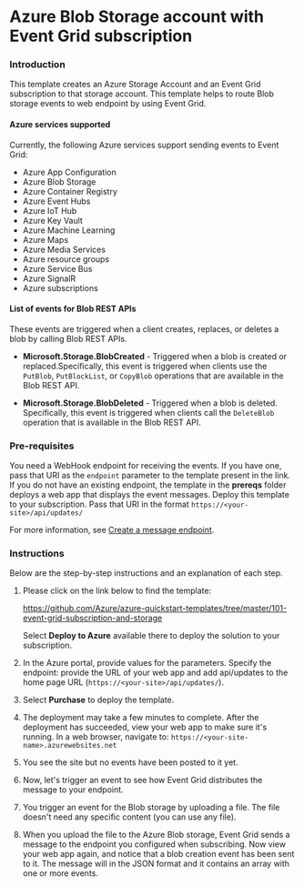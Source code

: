 # Azure Blob Storage account with Event Grid subscription

### Introduction
This template creates an Azure Storage Account and an Event Grid subscription to that storage account. This template helps to route Blob storage events to web endpoint by using Event Grid.

#### Azure services supported
Currently, the following Azure services support sending events to Event Grid:

- Azure App Configuration
- Azure Blob Storage
- Azure Container Registry
- Azure Event Hubs
- Azure IoT Hub
- Azure Key Vault
- Azure Machine Learning
- Azure Maps
- Azure Media Services
- Azure resource groups
- Azure Service Bus
- Azure SignalR
- Azure subscriptions

#### List of events for Blob REST APIs
These events are triggered when a client creates, replaces, or deletes a blob by calling Blob REST APIs.

- **Microsoft.Storage.BlobCreated**	- Triggered when a blob is created or replaced.Specifically, this event is triggered when clients use the `PutBlob`, `PutBlockList`, or `CopyBlob` operations that are available in the Blob REST API.

- **Microsoft.Storage.BlobDeleted**	- Triggered when a blob is deleted. Specifically, this event is triggered when clients call the `DeleteBlob` operation that is available in the Blob REST API.

### Pre-requisites

You need a WebHook endpoint for receiving the events. If you have one, pass that URI as the `endpoint` parameter to the template present in the link. If you do not have an existing endpoint, the template in the **prereqs** folder deploys a web app that displays the event messages. Deploy this template to your subscription. Pass that URI in the format `https://<your-site>/api/updates/`

For more information, see [Create a message endpoint](https://docs.microsoft.com/azure/event-grid/custom-event-quickstart#create-a-message-endpoint).

### Instructions

Below are the step-by-step instructions and an explanation of each step. 

1. Please click on the link below to find the template:

   https://github.com/Azure/azure-quickstart-templates/tree/master/101-event-grid-subscription-and-storage 
   
   Select **Deploy to Azure** available there to deploy the solution to your subscription. 
   
2. In the Azure portal, provide values for the parameters. Specify the endpoint: provide the URL of your web app and add api/updates to the home page URL (`https://<your-site>/api/updates/`).

3. Select **Purchase** to deploy the template.

4. The deployment may take a few minutes to complete. After the deployment has succeeded, view your web app to make sure it's running. In a web browser, navigate to: `https://<your-site-name>.azurewebsites.net`

5. You see the site but no events have been posted to it yet.

6. Now, let's trigger an event to see how Event Grid distributes the message to your endpoint.

7. You trigger an event for the Blob storage by uploading a file. The file doesn't need any specific content (you can use any file).

8. When you upload the file to the Azure Blob storage, Event Grid sends a message to the endpoint you configured when subscribing. Now view your web app again, and notice that a blob creation event has been sent to it. The message will in the JSON format and it contains an array with one or more events.
